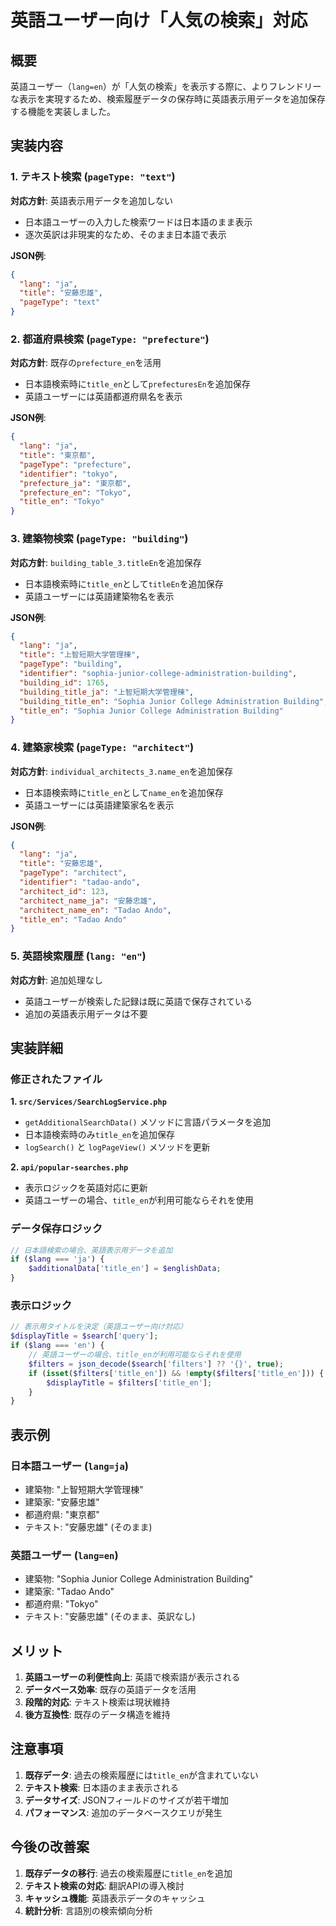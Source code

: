 # 英語ユーザー向け「人気の検索」対応

## 概要

英語ユーザー（`lang=en`）が「人気の検索」を表示する際に、よりフレンドリーな表示を実現するため、検索履歴データの保存時に英語表示用データを追加保存する機能を実装しました。

## 実装内容

### 1. テキスト検索 (`pageType: "text"`)

**対応方針**: 英語表示用データを追加しない
- 日本語ユーザーの入力した検索ワードは日本語のまま表示
- 逐次英訳は非現実的なため、そのまま日本語で表示

**JSON例**:
```json
{
  "lang": "ja",
  "title": "安藤忠雄",
  "pageType": "text"
}
```

### 2. 都道府県検索 (`pageType: "prefecture"`)

**対応方針**: 既存の`prefecture_en`を活用
- 日本語検索時に`title_en`として`prefecturesEn`を追加保存
- 英語ユーザーには英語都道府県名を表示

**JSON例**:
```json
{
  "lang": "ja",
  "title": "東京都",
  "pageType": "prefecture",
  "identifier": "tokyo",
  "prefecture_ja": "東京都",
  "prefecture_en": "Tokyo",
  "title_en": "Tokyo"
}
```

### 3. 建築物検索 (`pageType: "building"`)

**対応方針**: `building_table_3.titleEn`を追加保存
- 日本語検索時に`title_en`として`titleEn`を追加保存
- 英語ユーザーには英語建築物名を表示

**JSON例**:
```json
{
  "lang": "ja",
  "title": "上智短期大学管理棟",
  "pageType": "building",
  "identifier": "sophia-junior-college-administration-building",
  "building_id": 1765,
  "building_title_ja": "上智短期大学管理棟",
  "building_title_en": "Sophia Junior College Administration Building",
  "title_en": "Sophia Junior College Administration Building"
}
```

### 4. 建築家検索 (`pageType: "architect"`)

**対応方針**: `individual_architects_3.name_en`を追加保存
- 日本語検索時に`title_en`として`name_en`を追加保存
- 英語ユーザーには英語建築家名を表示

**JSON例**:
```json
{
  "lang": "ja",
  "title": "安藤忠雄",
  "pageType": "architect",
  "identifier": "tadao-ando",
  "architect_id": 123,
  "architect_name_ja": "安藤忠雄",
  "architect_name_en": "Tadao Ando",
  "title_en": "Tadao Ando"
}
```

### 5. 英語検索履歴 (`lang: "en"`)

**対応方針**: 追加処理なし
- 英語ユーザーが検索した記録は既に英語で保存されている
- 追加の英語表示用データは不要

## 実装詳細

### 修正されたファイル

**1. `src/Services/SearchLogService.php`**
- `getAdditionalSearchData()` メソッドに言語パラメータを追加
- 日本語検索時のみ`title_en`を追加保存
- `logSearch()` と `logPageView()` メソッドを更新

**2. `api/popular-searches.php`**
- 表示ロジックを英語対応に更新
- 英語ユーザーの場合、`title_en`が利用可能ならそれを使用

### データ保存ロジック

```php
// 日本語検索の場合、英語表示用データを追加
if ($lang === 'ja') {
    $additionalData['title_en'] = $englishData;
}
```

### 表示ロジック

```php
// 表示用タイトルを決定（英語ユーザー向け対応）
$displayTitle = $search['query'];
if ($lang === 'en') {
    // 英語ユーザーの場合、title_enが利用可能ならそれを使用
    $filters = json_decode($search['filters'] ?? '{}', true);
    if (isset($filters['title_en']) && !empty($filters['title_en'])) {
        $displayTitle = $filters['title_en'];
    }
}
```

## 表示例

### 日本語ユーザー (`lang=ja`)
- 建築物: "上智短期大学管理棟"
- 建築家: "安藤忠雄"
- 都道府県: "東京都"
- テキスト: "安藤忠雄" (そのまま)

### 英語ユーザー (`lang=en`)
- 建築物: "Sophia Junior College Administration Building"
- 建築家: "Tadao Ando"
- 都道府県: "Tokyo"
- テキスト: "安藤忠雄" (そのまま、英訳なし)

## メリット

1. **英語ユーザーの利便性向上**: 英語で検索語が表示される
2. **データベース効率**: 既存の英語データを活用
3. **段階的対応**: テキスト検索は現状維持
4. **後方互換性**: 既存のデータ構造を維持

## 注意事項

1. **既存データ**: 過去の検索履歴には`title_en`が含まれていない
2. **テキスト検索**: 日本語のまま表示される
3. **データサイズ**: JSONフィールドのサイズが若干増加
4. **パフォーマンス**: 追加のデータベースクエリが発生

## 今後の改善案

1. **既存データの移行**: 過去の検索履歴に`title_en`を追加
2. **テキスト検索の対応**: 翻訳APIの導入検討
3. **キャッシュ機能**: 英語表示データのキャッシュ
4. **統計分析**: 言語別の検索傾向分析

